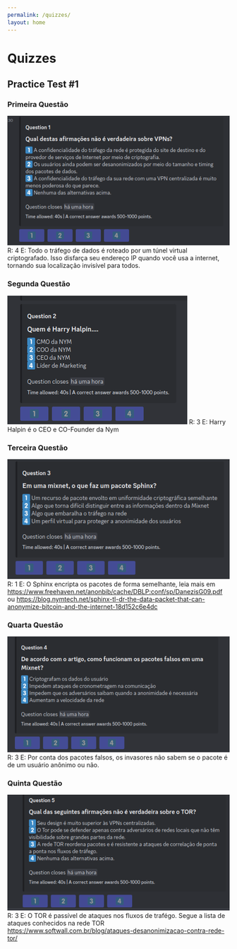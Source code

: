 ```yaml
---
permalink: /quizzes/
layout: home
---
```


# Quizzes

## Practice Test #1

### Primeira Questão
![Question 1](/assets/images/Question1.png)
R: 4
E: Todo o tráfego de dados é roteado por um túnel virtual criptografado. Isso disfarça seu endereço IP quando você usa a internet, tornando sua localização invisível para todos.

### Segunda Questão
![Question 2](/assets/images/Question2.png)
R: 3
E: Harry Halpin é o CEO e CO-Founder da Nym

### Terceira Questão
![Question 3](/assets/images/Question3.png)
R: 1
E: O Sphinx encripta os pacotes de forma semelhante, leia mais em https://www.freehaven.net/anonbib/cache/DBLP:conf/sp/DanezisG09.pdf ou https://blog.nymtech.net/sphinx-tl-dr-the-data-packet-that-can-anonymize-bitcoin-and-the-internet-18d152c6e4dc

### Quarta Questão
![Question 4](/assets/images/Question4.png)
R: 3
E: Por conta dos pacotes falsos, os invasores não sabem se o pacote é de um usuário anônimo ou não.

### Quinta Questão
![Question 5](/assets/images/Question5.png)
R: 3
E: O TOR é passível de ataques nos fluxos de trafégo. Segue a lista de ataques conhecidos na rede TOR https://www.softwall.com.br/blog/ataques-desanonimizacao-contra-rede-tor/
